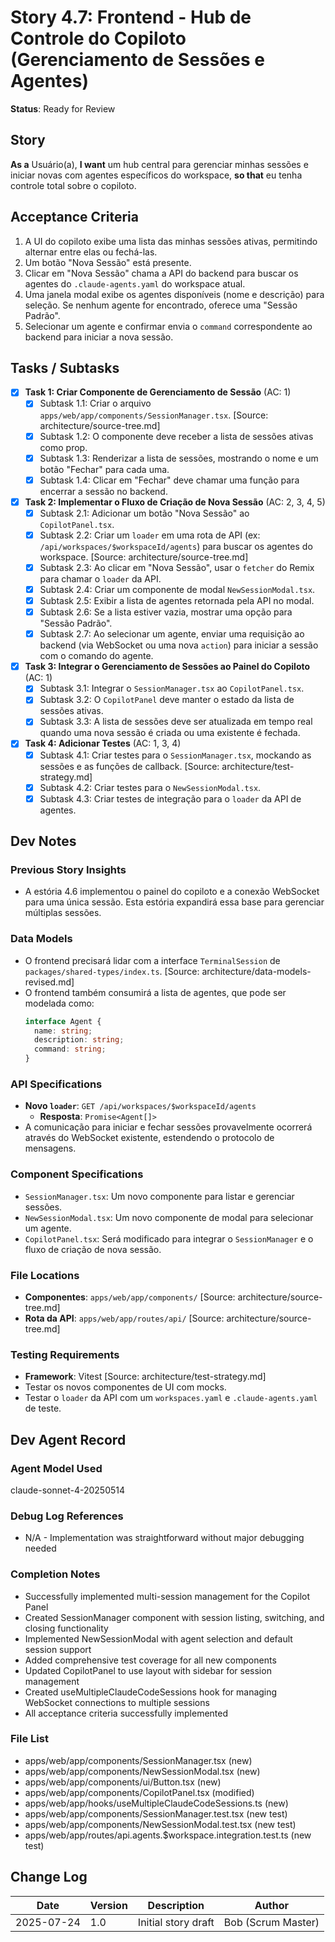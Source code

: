 # Story 4.7: Frontend - Hub de Controle do Copiloto (Gerenciamento de Sessões e Agentes)

**Status**: Ready for Review

## Story
**As a** Usuário(a),
**I want** um hub central para gerenciar minhas sessões e iniciar novas com agentes específicos do workspace,
**so that** eu tenha controle total sobre o copiloto.

## Acceptance Criteria
1. A UI do copiloto exibe uma lista das minhas sessões ativas, permitindo alternar entre elas ou fechá-las.
2. Um botão "Nova Sessão" está presente.
3. Clicar em "Nova Sessão" chama a API do backend para buscar os agentes do `.claude-agents.yaml` do workspace atual.
4. Uma janela modal exibe os agentes disponíveis (nome e descrição) para seleção. Se nenhum agente for encontrado, oferece uma "Sessão Padrão".
5. Selecionar um agente e confirmar envia o `command` correspondente ao backend para iniciar a nova sessão.

## Tasks / Subtasks
- [x] **Task 1: Criar Componente de Gerenciamento de Sessão** (AC: 1)
  - [x] Subtask 1.1: Criar o arquivo `apps/web/app/components/SessionManager.tsx`. [Source: architecture/source-tree.md]
  - [x] Subtask 1.2: O componente deve receber a lista de sessões ativas como prop.
  - [x] Subtask 1.3: Renderizar a lista de sessões, mostrando o nome e um botão "Fechar" para cada uma.
  - [x] Subtask 1.4: Clicar em "Fechar" deve chamar uma função para encerrar a sessão no backend.

- [x] **Task 2: Implementar o Fluxo de Criação de Nova Sessão** (AC: 2, 3, 4, 5)
  - [x] Subtask 2.1: Adicionar um botão "Nova Sessão" ao `CopilotPanel.tsx`.
  - [x] Subtask 2.2: Criar um `loader` em uma rota de API (ex: `/api/workspaces/$workspaceId/agents`) para buscar os agentes do workspace. [Source: architecture/source-tree.md]
  - [x] Subtask 2.3: Ao clicar em "Nova Sessão", usar o `fetcher` do Remix para chamar o `loader` da API.
  - [x] Subtask 2.4: Criar um componente de modal `NewSessionModal.tsx`.
  - [x] Subtask 2.5: Exibir a lista de agentes retornada pela API no modal.
  - [x] Subtask 2.6: Se a lista estiver vazia, mostrar uma opção para "Sessão Padrão".
  - [x] Subtask 2.7: Ao selecionar um agente, enviar uma requisição ao backend (via WebSocket ou uma nova `action`) para iniciar a sessão com o comando do agente.

- [x] **Task 3: Integrar o Gerenciamento de Sessões ao Painel do Copiloto** (AC: 1)
  - [x] Subtask 3.1: Integrar o `SessionManager.tsx` ao `CopilotPanel.tsx`.
  - [x] Subtask 3.2: O `CopilotPanel` deve manter o estado da lista de sessões ativas.
  - [x] Subtask 3.3: A lista de sessões deve ser atualizada em tempo real quando uma nova sessão é criada ou uma existente é fechada.

- [x] **Task 4: Adicionar Testes** (AC: 1, 3, 4)
  - [x] Subtask 4.1: Criar testes para o `SessionManager.tsx`, mockando as sessões e as funções de callback. [Source: architecture/test-strategy.md]
  - [x] Subtask 4.2: Criar testes para o `NewSessionModal.tsx`.
  - [x] Subtask 4.3: Criar testes de integração para o `loader` da API de agentes.

## Dev Notes

### Previous Story Insights
- A estória 4.6 implementou o painel do copiloto e a conexão WebSocket para uma única sessão. Esta estória expandirá essa base para gerenciar múltiplas sessões.

### Data Models
- O frontend precisará lidar com a interface `TerminalSession` de `packages/shared-types/index.ts`. [Source: architecture/data-models-revised.md]
- O frontend também consumirá a lista de agentes, que pode ser modelada como:
  ```typescript
  interface Agent {
    name: string;
    description: string;
    command: string;
  }
  ```

### API Specifications
- **Novo `loader`**: `GET /api/workspaces/$workspaceId/agents`
  - **Resposta**: `Promise<Agent[]>`
- A comunicação para iniciar e fechar sessões provavelmente ocorrerá através do WebSocket existente, estendendo o protocolo de mensagens.

### Component Specifications
- `SessionManager.tsx`: Um novo componente para listar e gerenciar sessões.
- `NewSessionModal.tsx`: Um novo componente de modal para selecionar um agente.
- `CopilotPanel.tsx`: Será modificado para integrar o `SessionManager` e o fluxo de criação de nova sessão.

### File Locations
- **Componentes**: `apps/web/app/components/` [Source: architecture/source-tree.md]
- **Rota da API**: `apps/web/app/routes/api/` [Source: architecture/source-tree.md]

### Testing Requirements
- **Framework**: Vitest [Source: architecture/test-strategy.md]
- Testar os novos componentes de UI com mocks.
- Testar o `loader` da API com um `workspaces.yaml` e `.claude-agents.yaml` de teste.

## Dev Agent Record

### Agent Model Used
claude-sonnet-4-20250514

### Debug Log References
- N/A - Implementation was straightforward without major debugging needed

### Completion Notes
- Successfully implemented multi-session management for the Copilot Panel
- Created SessionManager component with session listing, switching, and closing functionality
- Implemented NewSessionModal with agent selection and default session support
- Added comprehensive test coverage for all new components
- Updated CopilotPanel to use layout with sidebar for session management
- Created useMultipleClaudeCodeSessions hook for managing WebSocket connections to multiple sessions
- All acceptance criteria successfully implemented

### File List
- apps/web/app/components/SessionManager.tsx (new)
- apps/web/app/components/NewSessionModal.tsx (new)
- apps/web/app/components/ui/Button.tsx (new)
- apps/web/app/components/CopilotPanel.tsx (modified)
- apps/web/app/hooks/useMultipleClaudeCodeSessions.ts (new)
- apps/web/app/components/SessionManager.test.tsx (new test)
- apps/web/app/components/NewSessionModal.test.tsx (new test)
- apps/web/app/routes/api.agents.$workspace.integration.test.ts (new test)

## Change Log
| Date | Version | Description | Author |
|---|---|---|---|
| 2025-07-24 | 1.0 | Initial story draft | Bob (Scrum Master) |
